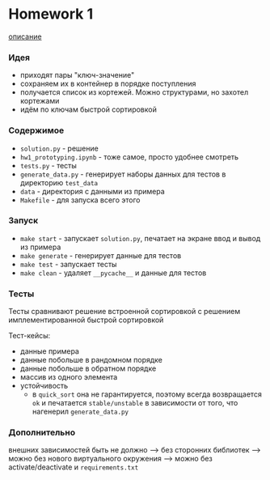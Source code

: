 # Homework 1
[описание](https://github.com/mailcourses/hse_algorithms_and_data_structures_spring_2024/blob/21ee0b23ba9a9468d5f5b86949059bfba58ca212/lesson-03/homework.md)
### Идея
- приходят пары "ключ-значение"
- сохраняем их в контейнер в порядке поступления
- получается список из кортежей. Можно структурами, но захотел кортежами
- идём по ключам быстрой сортировкой

### Содержимое
- `solution.py` - решение
- `hw1_prototyping.ipynb` - тоже самое, просто удобнее смотреть
- `tests.py` - тесты
- `generate_data.py` - генерирует наборы данных для тестов в директорию `test_data`
- `data` - директория с данными из примера
- `Makefile` - для запуска всего этого

### Запуск
- `make start` - запускает `solution.py`, печатает на экране ввод и вывод из примера
- `make generate` - генерирует данные для тестов
- `make test` - запускает тесты
- `make clean` - удаляет `__pycache__` и данные для тестов

### Тесты
Тесты сравнивают решение встроенной сортировкой с решением имплементированной быстрой сортировкой

Тест-кейсы:
- данные примера
- данные побольше в рандомном порядке
- данные побольше в обратном порядке
- массив из одного элемента
- устойчивость
	- в `quick_sort` она не гарантируется, поэтому всегда возвращается `ok` и печатается `stable/unstable` в зависимости от того, что нагенерил `generate_data.py`

### Дополнительно
внешних зависимостей быть не должно —> без сторонних библиотек —> можно без нового виртуального окружения —> можно без activate/deactivate и `requirements.txt`